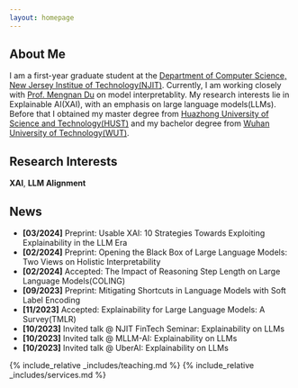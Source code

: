 ```yaml
---
layout: homepage
---
```


## About Me

I am a first-year graduate student at the [Department of Computer Science, New Jersey Institue of Technology(NJIT)](https://cs.njit.edu). Currently, I am working closely with [Prof. Mengnan Du](https://mengnandu.com) on model interpretablity. My research interests lie in Explainable AI(XAI), with an emphasis on large language models(LLMs). Before that I obtained my master degree from [Huazhong University of Science and Technology(HUST)](http://aia.hust.edu.cn) and my bachelor degree from [Wuhan University of Technology(WUT)](http://sa.whut.edu.cn).


## Research Interests

**XAI**, **LLM Alignment**

## News

- **[03/2024]** Preprint: Usable XAI: 10 Strategies Towards Exploiting Explainability in the LLM Era
- **[02/2024]** Preprint: Opening the Black Box of Large Language Models: Two Views on Holistic Interpretability
- **[02/2024]** Accepted: The Impact of Reasoning Step Length on Large Language Models(COLING)
- **[09/2023]** Preprint: Mitigating Shortcuts in Language Models with Soft Label Encoding
- **[11/2023]** Accepted: Explainability for Large Language Models: A Survey(TMLR)
- **[10/2023]** Invited talk @ NJIT FinTech Seminar: Explainability on LLMs
- **[10/2023]** Invited talk @ MLLM-AI: Explainability on LLMs
- **[10/2023]** Invited talk @ UberAI: Explainability on LLMs


<!-- {% include_relative _includes/publications.md %} -->

{% include_relative _includes/teaching.md %}
{% include_relative _includes/services.md %}
